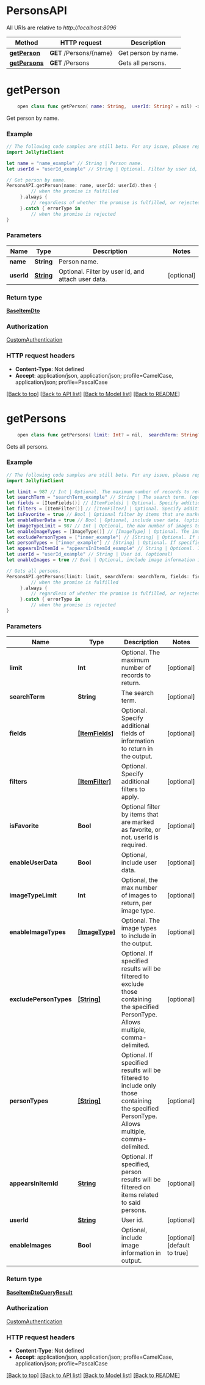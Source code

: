 # PersonsAPI

All URIs are relative to *http://localhost:8096*

Method | HTTP request | Description
------------- | ------------- | -------------
[**getPerson**](PersonsAPI.md#getperson) | **GET** /Persons/{name} | Get person by name.
[**getPersons**](PersonsAPI.md#getpersons) | **GET** /Persons | Gets all persons.


# **getPerson**
```swift
    open class func getPerson( name: String,  userId: String? = nil) -> Promise<BaseItemDto>
```

Get person by name.

### Example 
```swift
// The following code samples are still beta. For any issue, please report via http://github.com/OpenAPITools/openapi-generator/issues/new
import JellyfinClient

let name = "name_example" // String | Person name.
let userId = "userId_example" // String | Optional. Filter by user id, and attach user data. (optional)

// Get person by name.
PersonsAPI.getPerson(name: name, userId: userId).then {
         // when the promise is fulfilled
     }.always {
         // regardless of whether the promise is fulfilled, or rejected
     }.catch { errorType in
         // when the promise is rejected
}
```

### Parameters

Name | Type | Description  | Notes
------------- | ------------- | ------------- | -------------
 **name** | **String** | Person name. | 
 **userId** | [**String**](.md) | Optional. Filter by user id, and attach user data. | [optional] 

### Return type

[**BaseItemDto**](BaseItemDto.md)

### Authorization

[CustomAuthentication](../README.md#CustomAuthentication)

### HTTP request headers

 - **Content-Type**: Not defined
 - **Accept**: application/json, application/json; profile=CamelCase, application/json; profile=PascalCase

[[Back to top]](#) [[Back to API list]](../README.md#documentation-for-api-endpoints) [[Back to Model list]](../README.md#documentation-for-models) [[Back to README]](../README.md)

# **getPersons**
```swift
    open class func getPersons( limit: Int? = nil,  searchTerm: String? = nil,  fields: [ItemFields]? = nil,  filters: [ItemFilter]? = nil,  isFavorite: Bool? = nil,  enableUserData: Bool? = nil,  imageTypeLimit: Int? = nil,  enableImageTypes: [ImageType]? = nil,  excludePersonTypes: [String]? = nil,  personTypes: [String]? = nil,  appearsInItemId: String? = nil,  userId: String? = nil,  enableImages: Bool? = nil) -> Promise<BaseItemDtoQueryResult>
```

Gets all persons.

### Example 
```swift
// The following code samples are still beta. For any issue, please report via http://github.com/OpenAPITools/openapi-generator/issues/new
import JellyfinClient

let limit = 987 // Int | Optional. The maximum number of records to return. (optional)
let searchTerm = "searchTerm_example" // String | The search term. (optional)
let fields = [ItemFields()] // [ItemFields] | Optional. Specify additional fields of information to return in the output. (optional)
let filters = [ItemFilter()] // [ItemFilter] | Optional. Specify additional filters to apply. (optional)
let isFavorite = true // Bool | Optional filter by items that are marked as favorite, or not. userId is required. (optional)
let enableUserData = true // Bool | Optional, include user data. (optional)
let imageTypeLimit = 987 // Int | Optional, the max number of images to return, per image type. (optional)
let enableImageTypes = [ImageType()] // [ImageType] | Optional. The image types to include in the output. (optional)
let excludePersonTypes = ["inner_example"] // [String] | Optional. If specified results will be filtered to exclude those containing the specified PersonType. Allows multiple, comma-delimited. (optional)
let personTypes = ["inner_example"] // [String] | Optional. If specified results will be filtered to include only those containing the specified PersonType. Allows multiple, comma-delimited. (optional)
let appearsInItemId = "appearsInItemId_example" // String | Optional. If specified, person results will be filtered on items related to said persons. (optional)
let userId = "userId_example" // String | User id. (optional)
let enableImages = true // Bool | Optional, include image information in output. (optional) (default to true)

// Gets all persons.
PersonsAPI.getPersons(limit: limit, searchTerm: searchTerm, fields: fields, filters: filters, isFavorite: isFavorite, enableUserData: enableUserData, imageTypeLimit: imageTypeLimit, enableImageTypes: enableImageTypes, excludePersonTypes: excludePersonTypes, personTypes: personTypes, appearsInItemId: appearsInItemId, userId: userId, enableImages: enableImages).then {
         // when the promise is fulfilled
     }.always {
         // regardless of whether the promise is fulfilled, or rejected
     }.catch { errorType in
         // when the promise is rejected
}
```

### Parameters

Name | Type | Description  | Notes
------------- | ------------- | ------------- | -------------
 **limit** | **Int** | Optional. The maximum number of records to return. | [optional] 
 **searchTerm** | **String** | The search term. | [optional] 
 **fields** | [**[ItemFields]**](ItemFields.md) | Optional. Specify additional fields of information to return in the output. | [optional] 
 **filters** | [**[ItemFilter]**](ItemFilter.md) | Optional. Specify additional filters to apply. | [optional] 
 **isFavorite** | **Bool** | Optional filter by items that are marked as favorite, or not. userId is required. | [optional] 
 **enableUserData** | **Bool** | Optional, include user data. | [optional] 
 **imageTypeLimit** | **Int** | Optional, the max number of images to return, per image type. | [optional] 
 **enableImageTypes** | [**[ImageType]**](ImageType.md) | Optional. The image types to include in the output. | [optional] 
 **excludePersonTypes** | [**[String]**](String.md) | Optional. If specified results will be filtered to exclude those containing the specified PersonType. Allows multiple, comma-delimited. | [optional] 
 **personTypes** | [**[String]**](String.md) | Optional. If specified results will be filtered to include only those containing the specified PersonType. Allows multiple, comma-delimited. | [optional] 
 **appearsInItemId** | [**String**](.md) | Optional. If specified, person results will be filtered on items related to said persons. | [optional] 
 **userId** | [**String**](.md) | User id. | [optional] 
 **enableImages** | **Bool** | Optional, include image information in output. | [optional] [default to true]

### Return type

[**BaseItemDtoQueryResult**](BaseItemDtoQueryResult.md)

### Authorization

[CustomAuthentication](../README.md#CustomAuthentication)

### HTTP request headers

 - **Content-Type**: Not defined
 - **Accept**: application/json, application/json; profile=CamelCase, application/json; profile=PascalCase

[[Back to top]](#) [[Back to API list]](../README.md#documentation-for-api-endpoints) [[Back to Model list]](../README.md#documentation-for-models) [[Back to README]](../README.md)

